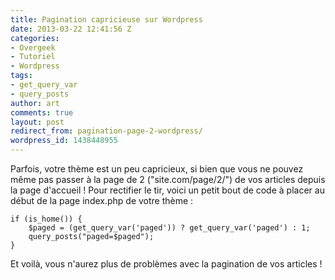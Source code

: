 ```yaml
---
title: Pagination capricieuse sur Wordpress
date: 2013-03-22 12:41:56 Z
categories:
- Overgeek
- Tutoriel
- Wordpress
tags:
- get_query_var
- query_posts
author: art
comments: true
layout: post
redirect_from: pagination-page-2-wordpress/
wordpress_id: 1438448955
---
```


Parfois, votre thème est un peu capricieux, si bien que vous ne pouvez même pas passer à la page de 2 ("site.com/page/2/") de vos articles depuis la page d'accueil ! Pour rectifier le tir, voici un petit bout de code à placer au début de la page index.php de votre thème :

    
    if (is_home()) {
    	$paged = (get_query_var('paged')) ? get_query_var('paged') : 1;
    	query_posts("paged=$paged");
    }



Et voilà, vous n'aurez plus de problèmes avec la pagination de vos articles !
